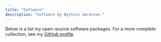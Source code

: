 ```yaml
---
title: "Software"
description: "Software by Øystein Sørensen."
---
```


Below is a list my open-source software packages. For a more complete collection, see my [GitHub profile](https://github.com/osorensen).